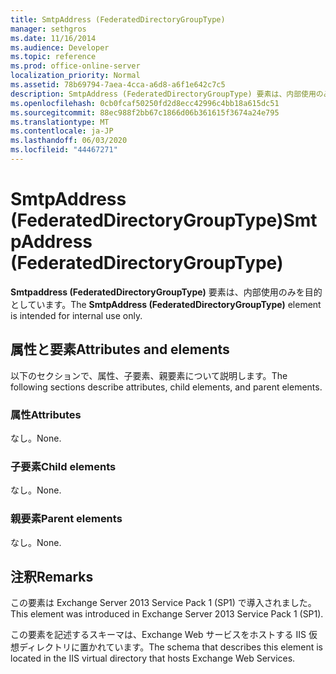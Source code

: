 ```yaml
---
title: SmtpAddress (FederatedDirectoryGroupType)
manager: sethgros
ms.date: 11/16/2014
ms.audience: Developer
ms.topic: reference
ms.prod: office-online-server
localization_priority: Normal
ms.assetid: 78b69794-7aea-4cca-a6d8-a6f1e642c7c5
description: SmtpAddress (FederatedDirectoryGroupType) 要素は、内部使用のみを目的としています。
ms.openlocfilehash: 0cb0fcaf50250fd2d8ecc42996c4bb18a615dc51
ms.sourcegitcommit: 88ec988f2bb67c1866d06b361615f3674a24e795
ms.translationtype: MT
ms.contentlocale: ja-JP
ms.lasthandoff: 06/03/2020
ms.locfileid: "44467271"
---
```

# <a name="smtpaddress-federateddirectorygrouptype"></a><span data-ttu-id="095a0-103">SmtpAddress (FederatedDirectoryGroupType)</span><span class="sxs-lookup"><span data-stu-id="095a0-103">SmtpAddress (FederatedDirectoryGroupType)</span></span>

<span data-ttu-id="095a0-104">**Smtpaddress (FederatedDirectoryGroupType)** 要素は、内部使用のみを目的としています。</span><span class="sxs-lookup"><span data-stu-id="095a0-104">The **SmtpAddress (FederatedDirectoryGroupType)** element is intended for internal use only.</span></span> 

## <a name="attributes-and-elements"></a><span data-ttu-id="095a0-105">属性と要素</span><span class="sxs-lookup"><span data-stu-id="095a0-105">Attributes and elements</span></span>

<span data-ttu-id="095a0-106">以下のセクションで、属性、子要素、親要素について説明します。</span><span class="sxs-lookup"><span data-stu-id="095a0-106">The following sections describe attributes, child elements, and parent elements.</span></span>
  
### <a name="attributes"></a><span data-ttu-id="095a0-107">属性</span><span class="sxs-lookup"><span data-stu-id="095a0-107">Attributes</span></span>

<span data-ttu-id="095a0-108">なし。</span><span class="sxs-lookup"><span data-stu-id="095a0-108">None.</span></span>
  
### <a name="child-elements"></a><span data-ttu-id="095a0-109">子要素</span><span class="sxs-lookup"><span data-stu-id="095a0-109">Child elements</span></span>

<span data-ttu-id="095a0-110">なし。</span><span class="sxs-lookup"><span data-stu-id="095a0-110">None.</span></span>
  
### <a name="parent-elements"></a><span data-ttu-id="095a0-111">親要素</span><span class="sxs-lookup"><span data-stu-id="095a0-111">Parent elements</span></span>

<span data-ttu-id="095a0-112">なし。</span><span class="sxs-lookup"><span data-stu-id="095a0-112">None.</span></span>
  
## <a name="remarks"></a><span data-ttu-id="095a0-113">注釈</span><span class="sxs-lookup"><span data-stu-id="095a0-113">Remarks</span></span>

<span data-ttu-id="095a0-114">この要素は Exchange Server 2013 Service Pack 1 (SP1) で導入されました。</span><span class="sxs-lookup"><span data-stu-id="095a0-114">This element was introduced in Exchange Server 2013 Service Pack 1 (SP1).</span></span>
  
<span data-ttu-id="095a0-115">この要素を記述するスキーマは、Exchange Web サービスをホストする IIS 仮想ディレクトリに置かれています。</span><span class="sxs-lookup"><span data-stu-id="095a0-115">The schema that describes this element is located in the IIS virtual directory that hosts Exchange Web Services.</span></span>
  

